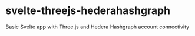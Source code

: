 # svelte-threejs-hederahashgraph
Basic Svelte app with Three.js and Hedera Hashgraph account connectivity
